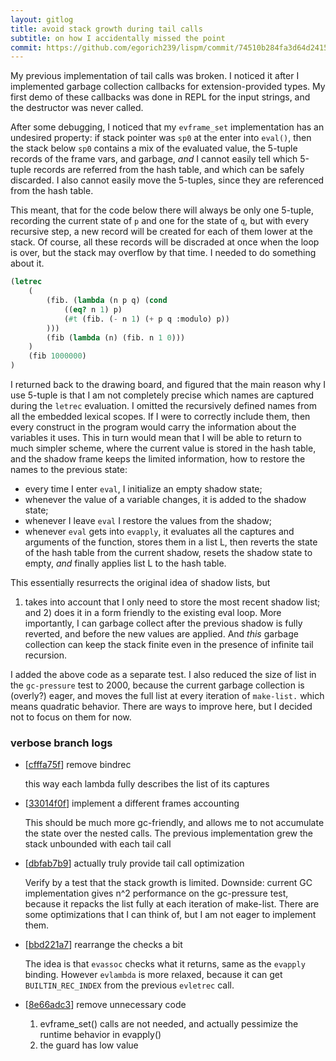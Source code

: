 ```yaml
---
layout: gitlog
title: avoid stack growth during tail calls
subtitle: on how I accidentally missed the point
commit: https://github.com/egorich239/lispm/commit/74510b284fa3d64d2415636344da83ce8252cfd2
---
```



My previous implementation of tail calls was broken. I noticed it after
I implemented garbage collection callbacks for extension-provided types.
My first demo of these callbacks was done in REPL for the input strings,
and the destructor was never called.

After some debugging, I noticed that my `evframe_set` implementation has
an undesired property: if stack pointer was `sp0` at the enter into
`eval()`, then the stack below `sp0` contains a mix of the evaluated
value, the 5-tuple records of the frame vars, and garbage, _and_ I
cannot easily tell which 5-tuple records are referred from the hash
table, and which can be safely discarded. I also cannot easily move the
5-tuples, since they are referenced from the hash table.

This meant, that for the code below there will always be only one
5-tuple, recording the current state of `p` and one for the state of
`q`, but with every recursive step, a new record will be created for
each of them lower at the stack. Of course, all these records will be
discraded at once when the loop is over, but the stack may overflow by
that time. I needed to do something about it.

```scheme
(letrec
    (
        (fib. (lambda (n p q) (cond
            ((eq? n 1) p)
            (#t (fib. (- n 1) (+ p q :modulo) p))
        )))
        (fib (lambda (n) (fib. n 1 0)))
    )
    (fib 1000000)
)
```

I returned back to the drawing board, and figured that the main reason
why I use 5-tuple is that I am not completely precise which names are
captured during the `letrec` evaluation. I omitted the recursively
defined names from all the embedded lexical scopes. If I were to
correctly include them, then every construct in the program would carry
the information about the variables it uses. This in turn would mean
that I will be able to return to much simpler scheme, where the current
value is stored in the hash table, and the shadow frame keeps the
limited information, how to restore the names to the previous state:
- every time I enter `eval`, I initialize an empty shadow state;
- whenever the value of a variable changes, it is added to the shadow
  state;
- whenever I leave `eval` I restore the values from the shadow;
- whenever `eval` gets into `evapply`, it evaluates all the captures and
  arguments of the function, stores them in a list L, then reverts the
  state of the hash table from the current shadow, resets the shadow
  state to empty, _and_ finally applies list L to the hash table.

This essentially resurrects the original idea of shadow lists, but
1) takes into account that I only need to store the most recent shadow
list; and 2) does it in a form friendly to the existing eval loop.
More importantly, I can garbage collect after the previous shadow is
fully reverted, and before the new values are applied. And _this_
garbage collection can keep the stack finite even in the presence of
infinite tail recursion.

I added the above code as a separate test. I also reduced the size of
list in the `gc-pressure` test to 2000, because the current garbage
collection is (overly?) eager, and moves the full list at every
iteration of `make-list.` which means quadratic behavior. There are ways
to improve here, but I decided not to focus on them for now.


### verbose branch logs

* [[cfffa75f](https://github.com/egorich239/lispm/commit/cfffa75fb185bdc46ad093c8406bb350e2ce4452)] remove bindrec

   this way each lambda fully describes the list of its captures
   
* [[33014f0f](https://github.com/egorich239/lispm/commit/33014f0ff47d88a348ebdb2652006ebb5907740a)] implement a different frames accounting

   This should be much more gc-friendly, and allows me to not accumulate
   the state over the nested calls. The previous implementation grew the
   stack unbounded with each tail call
   
* [[dbfab7b9](https://github.com/egorich239/lispm/commit/dbfab7b97124995eab627cbc163ee97b6b03b23f)] actually truly provide tail call optimization

   Verify by a test that the stack growth is limited.
   Downside: current GC implementation gives n^2 performance on the
   gc-pressure test, because it repacks the list fully at each iteration of
   make-list. There are some optimizations that I can think of, but I am
   not eager to implement them.
   
* [[bbd221a7](https://github.com/egorich239/lispm/commit/bbd221a7b92a5bec443533f8584fdf9e22ea49d8)] rearrange the checks a bit

   The idea is that `evassoc` checks what it returns, same as the `evapply`
   binding. However `evlambda` is more relaxed, because it can get
   `BUILTIN_REC_INDEX` from the previous `evletrec` call.
   
* [[8e66adc3](https://github.com/egorich239/lispm/commit/8e66adc392fd61a6f5a743a84f017ded2158f11e)] remove unnecessary code

   1. evframe_set() calls are not needed, and actually pessimize the
      runtime behavior in evapply()
   2. the guard has low value
   